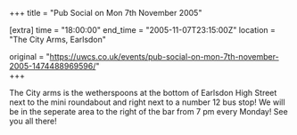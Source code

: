 +++
title = "Pub Social on Mon 7th November 2005"

[extra]
time = "18:00:00"
end_time = "2005-11-07T23:15:00Z"
location = "The City Arms, Earlsdon"

original = "https://uwcs.co.uk/events/pub-social-on-mon-7th-november-2005-1474488969596/"    
+++

The City arms is the wetherspoons at the bottom of Earlsdon High Street next to the mini roundabout and right next to a number 12 bus stop\! We will be in the seperate area to the right of the bar from 7 pm every Monday\! See you all there\!

